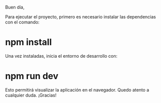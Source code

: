 Buen día,

Para ejecutar el proyecto, primero es necesario instalar las dependencias con el comando:
# npm install

Una vez instaladas, inicia el entorno de desarrollo con:
# npm run dev

Esto permitirá visualizar la aplicación en el navegador. Quedo atento a cualquier duda. ¡Gracias!